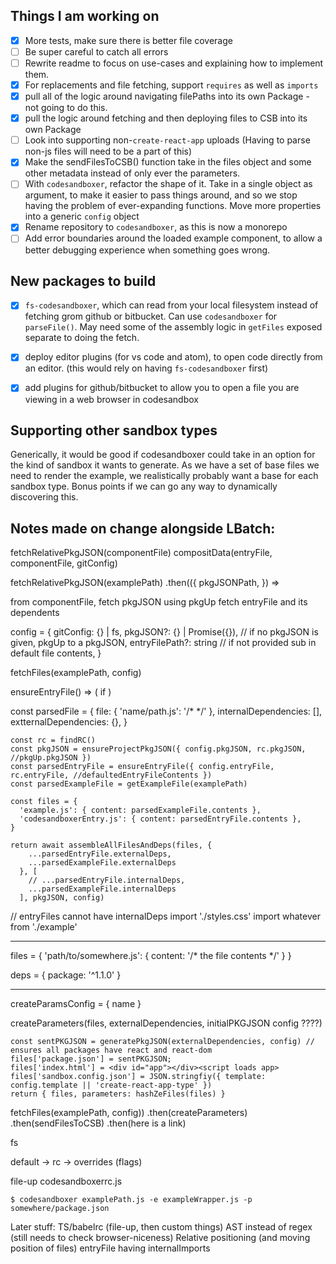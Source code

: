 ## Things I am working on

- [x] More tests, make sure there is better file coverage
- [ ] Be super careful to catch all errors
- [ ] Rewrite readme to focus on use-cases and explaining how to implement them.
- [x] For replacements and file fetching, support `requires` as well as `imports`
- [x] pull all of the logic around navigating filePaths into its own Package - not going to do this.
- [x] pull the logic around fetching and then deploying files to CSB into its own Package
- [ ] Look into supporting non-`create-react-app` uploads (Having to parse non-js files will need to be a part of this)
- [x] Make the sendFilesToCSB() function take in the files object and some other metadata instead of only ever the parameters.
- [ ] With `codesandboxer`, refactor the shape of it. Take in a single object as argument, to make it easier to pass things around, and so we stop having the problem of ever-expanding functions. Move more properties into a generic `config` object
- [x] Rename repository to `codesandboxer`, as this is now a monorepo
- [ ] Add error boundaries around the loaded example component, to allow a better debugging experience when something goes wrong.

## New packages to build

- [x] `fs-codesandboxer`, which can read from your local filesystem instead of fetching grom github or bitbucket. Can use `codesandboxer` for `parseFile()`. May need some of the assembly logic in `getFiles` exposed separate to doing the fetch.
- [x] deploy editor plugins (for vs code and atom), to open code directly from an editor. (this would rely on having `fs-codesandboxer` first)
- [x] add plugins for github/bitbucket to allow you to open a file you are viewing in a web browser in codesandbox


## Supporting other sandbox types

Generically, it would be good if codesandboxer could take in an option for the kind of sandbox it wants to generate. As we have a set of base files we need to render the example, we realistically probably want a base for each sandbox type. Bonus points if we can go any way to dynamically discovering this.

## Notes made on change alongside LBatch:

fetchRelativePkgJSON(componentFile)
compositData(entryFile, componentFile, gitConfig)

fetchRelativePkgJSON(examplePath)
.then(({
  pkgJSONPath,
}) =>

from componentFile, fetch pkgJSON using pkgUp
fetch entryFile and its dependents



config = {
  gitConfig: {} | fs,
  pkgJSON?: {} | Promise({}), // if no pkgJSON is given, pkgUp to a pkgJSON,
  entryFilePath?: string // if not provided sub in default file contents,
}

fetchFiles(examplePath, config)

ensureEntryFile() => (
  if
)

const parsedFile = {
  file: { 'name/path.js': '/* */' },
  internalDependencies: [],
  extternalDependencies: {},
}

```
const rc = findRC()
const pkgJSON = ensureProjectPkgJSON({ config.pkgJSON, rc.pkgJSON, //pkgUp.pkgJSON })
const parsedEntryFile = ensureEntryFile({ config.entryFile, rc.entryFile, //defaultedEntryFileContents })
const parsedExampleFile = getExampleFile(examplePath)

const files = {
  'example.js': { content: parsedExampleFile.contents },
  'codesandboxerEntry.js': { content: parsedEntryFile.contents },
}

return await assembleAllFilesAndDeps(files, {
    ...parsedEntryFile.externalDeps,
    ...parsedExampleFile.externalDeps
  }, [
    // ...parsedEntryFile.internalDeps,
    ...parsedExampleFile.internalDeps
  ], pkgJSON, config)
```

// entryFiles cannot have internalDeps
import './styles.css'
import whatever from './example'


---

files = {
  'path/to/somewhere.js': { content: '/* the file contents */' }
}

deps = {
  package: '^1.1.0'
}

---

createParamsConfig = {
  name
}

createParameters(files, externalDependencies, initialPKGJSON config ????)

```
const sentPKGJSON = generatePkgJSON(externalDependencies, config) // ensures all packages have react and react-dom
files['package.json'] = sentPKGJSON;
files['index.html'] = <div id="app"></div><script loads app>
files['sandbox.config.json'] = JSON.stringfiy({ template: config.template || 'create-react-app-type' })
return { files, parameters: hashZeFiles(files) }
```


fetchFiles(examplePath, config))
  .then(createParameters)
  .then(sendFilesToCSB)
  .then(here is a link)


fs

default -> rc -> overrides (flags)

file-up codesandboxerrc.js

```
$ codesandboxer examplePath.js -e exampleWrapper.js -p somewhere/package.json
```


Later stuff:
TS/babelrc (file-up, then custom things)
AST instead of regex (still needs to check browser-niceness)
Relative positioning (and moving position of files)
entryFile having internalImports
